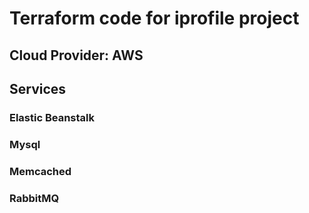 # Terraform code for iprofile project
## Cloud Provider: AWS
## Services
### Elastic Beanstalk
### Mysql
### Memcached
### RabbitMQ
